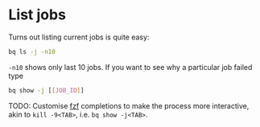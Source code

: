 # List jobs

Turns out listing current jobs is quite easy:

```.bash
bq ls -j -n10
```

`-n10` shows only last 10 jobs. If you want to see why a particular job failed
type

```.bash
bq show -j [[JOB_ID]]
```

TODO: Customise [fzf](https://github.com/junegunn/fzf) completions to make the
process more interactive, akin to `kill -9<TAB>`, i.e. `bq show -j<TAB>`.
